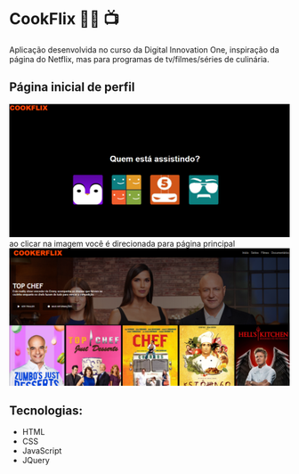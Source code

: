 # CookFlix :woman_cook:	:tv:	

Aplicação desenvolvida no curso da Digital Innovation One, inspiração da página do Netflix, mas para programas de tv/filmes/séries de culinária.

## Página inicial de perfil
![image](https://github.com/karolinelopes/cookFlix/blob/master/img/perfis.PNG)
ao clicar na imagem você é direcionada para página principal
![image](https://github.com/karolinelopes/cookFlix/blob/master/img/site.PNG)

## Tecnologias:
- HTML
- CSS
- JavaScript
- JQuery

